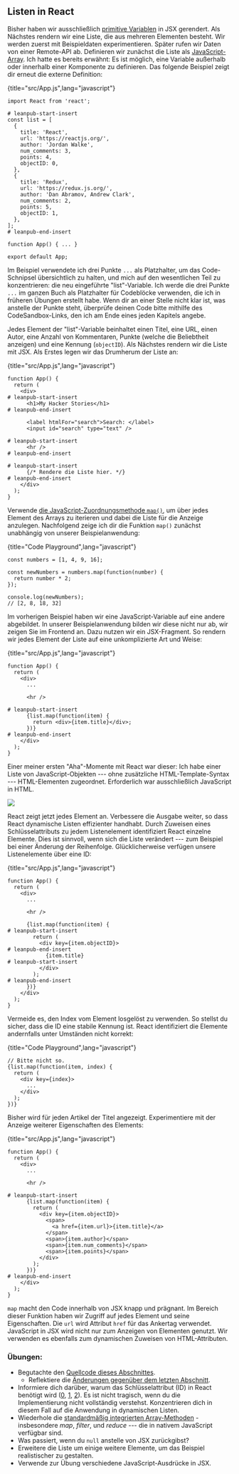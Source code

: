 ## Listen in React

Bisher haben wir ausschließlich [primitive Variablen](https://developer.mozilla.org/de/docs/Web/JavaScript/Guide/Grammatik_und_Typen#Datentypen) in JSX gerendert. Als Nächstes rendern wir eine Liste, die aus mehreren Elementen besteht. Wir werden zuerst mit Beispieldaten experimentieren. Später rufen wir Daten von einer Remote-API ab. Definieren wir zunächst die Liste als [JavaScript-Array](https://developer.mozilla.org/de/docs/Web/JavaScript/Reference/Global_Objects/Array). Ich hatte es bereits erwähnt: Es ist möglich, eine Variable außerhalb oder innerhalb einer Komponente zu definieren. Das folgende Beispiel zeigt dir erneut die externe Definition:

{title="src/App.js",lang="javascript"}
~~~~~~~
import React from 'react';

# leanpub-start-insert
const list = [
  {
    title: 'React',
    url: 'https://reactjs.org/',
    author: 'Jordan Walke',
    num_comments: 3,
    points: 4,
    objectID: 0,
  },
  {
    title: 'Redux',
    url: 'https://redux.js.org/',
    author: 'Dan Abramov, Andrew Clark',
    num_comments: 2,
    points: 5,
    objectID: 1,
  },
];
# leanpub-end-insert

function App() { ... }

export default App;
~~~~~~~

Im Beispiel verwendete ich drei Punkte `...` als Platzhalter, um das Code-Schnipsel übersichtlich zu halten, und mich auf den wesentlichen Teil zu konzentrieren: die neu eingeführte "list"-Variable. Ich werde die drei Punkte `...` im ganzen Buch als Platzhalter für Codeblöcke verwenden, die ich in früheren Übungen erstellt habe. Wenn dir an einer Stelle nicht klar ist, was anstelle der Punkte steht, überprüfe deinen Code bitte mithilfe des CodeSandbox-Links, den ich am Ende eines jeden Kapitels angebe.

Jedes Element der "list"-Variable beinhaltet einen Titel, eine URL, einen Autor, eine Anzahl von Kommentaren, Punkte (welche die Beliebtheit anzeigen) und eine Kennung (`objectID`). Als Nächstes rendern wir die Liste mit JSX. Als Erstes legen wir das Drumherum der Liste an:

{title="src/App.js",lang="javascript"}
~~~~~~~
function App() {
  return (
    <div>
# leanpub-start-insert
      <h1>My Hacker Stories</h1>
# leanpub-end-insert

      <label htmlFor="search">Search: </label>
      <input id="search" type="text" />

# leanpub-start-insert
      <hr />
# leanpub-end-insert

# leanpub-start-insert
      {/* Rendere die Liste hier. */}
# leanpub-end-insert
    </div>
  );
}
~~~~~~~

Verwende [die JavaScript-Zuordnungsmethode `map()`](https://developer.mozilla.org/de/docs/Web/JavaScript/Reference/Global_Objects/Array/map), um über jedes Element des Arrays zu iterieren und dabei die Liste für die Anzeige anzulegen. Nachfolgend zeige ich dir die Funktion `map()` zunächst unabhängig von unserer Beispielanwendung:

{title="Code Playground",lang="javascript"}
~~~~~~~
const numbers = [1, 4, 9, 16];

const newNumbers = numbers.map(function(number) {
  return number * 2;
});

console.log(newNumbers);
// [2, 8, 18, 32]
~~~~~~~

Im vorherigen Beispiel haben wir eine JavaScript-Variable auf eine andere abgebildet. In unserer Beispielanwendung bilden wir diese nicht nur ab, wir zeigen Sie im Frontend an. Dazu nutzen wir ein JSX-Fragment. So rendern wir jedes Element der Liste auf eine unkomplizierte Art und Weise:

{title="src/App.js",lang="javascript"}
~~~~~~~
function App() {
  return (
    <div>
      ...

      <hr />

# leanpub-start-insert
      {list.map(function(item) {
        return <div>{item.title}</div>;
      })}
# leanpub-end-insert
    </div>
  );
}
~~~~~~~

Einer meiner ersten "Aha"-Momente mit React war dieser: Ich habe einer Liste von JavaScript-Objekten --- ohne zusätzliche HTML-Template-Syntax --- HTML-Elementen zugeordnet. Erforderlich war ausschließlich JavaScript in HTML.

![](images/jsx-mapping.png)

React zeigt jetzt jedes Element an. Verbessere die Ausgabe weiter, so dass React dynamische Listen effizienter handhabt. Durch Zuweisen eines Schlüsselattributs zu jedem Listenelement identifiziert React einzelne Elemente. Dies ist sinnvoll, wenn sich die Liste verändert --- zum Beispiel bei einer Änderung der Reihenfolge. Glücklicherweise verfügen unsere Listenelemente über eine ID:

{title="src/App.js",lang="javascript"}
~~~~~~~
function App() {
  return (
    <div>
      ...

      <hr />

      {list.map(function(item) {
# leanpub-start-insert
        return (
          <div key={item.objectID}>
# leanpub-end-insert
            {item.title}
# leanpub-start-insert
          </div>
        );
# leanpub-end-insert
      })}
    </div>
  );
}
~~~~~~~

Vermeide es, den Index vom Element losgelöst zu verwenden. So stellst du sicher, dass die ID eine stabile Kennung ist. React identifiziert die Elemente andernfalls unter Umständen nicht korrekt:

{title="Code Playground",lang="javascript"}
~~~~~~~
// Bitte nicht so.
{list.map(function(item, index) {
  return (
    <div key={index}>
      ...
    </div>
  );
})}
~~~~~~~

Bisher wird für jeden Artikel der Titel angezeigt. Experimentiere mit der Anzeige weiterer Eigenschaften des Elements:

{title="src/App.js",lang="javascript"}
~~~~~~~
function App() {
  return (
    <div>
      ...

      <hr />

# leanpub-start-insert
      {list.map(function(item) {
        return (
          <div key={item.objectID}>
            <span>
              <a href={item.url}>{item.title}</a>
            </span>
            <span>{item.author}</span>
            <span>{item.num_comments}</span>
            <span>{item.points}</span>
          </div>
        );
      })}
# leanpub-end-insert
    </div>
  );
}
~~~~~~~

`map` macht den Code innerhalb von JSX knapp und prägnant. Im Bereich dieser Funktion haben wir Zugriff auf jedes Element und seine Eigenschaften. Die `url` wird Attribut `href` für das Ankertag verwendet. JavaScript in JSX wird nicht nur zum Anzeigen von Elementen genutzt. Wir verwenden es ebenfalls zum dynamischen Zuweisen von HTML-Attributen.

### Übungen:

* Begutachte den [Quellcode dieses Abschnittes](https://codesandbox.io/s/github/the-road-to-learn-react/hacker-stories/tree/hs/Lists-in-React).
  * Reflektiere die [Änderungen gegenüber dem letzten Abschnitt](https://github.com/the-road-to-learn-react/hacker-stories/compare/hs/React-JSX...hs/Lists-in-React?expand=1).
* Informiere dich darüber, warum das Schlüsselattribut (ID) in React benötigt wird ([0](https://dev.to/jtonzing/the-significance-of-react-keys---a-visual-explanation--56l7), [1](https://www.robinwieruch.de/react-list-key), [2](https://reactjs.org/docs/lists-and-keys.html)). Es ist nicht tragisch, wenn du die Implementierung nicht vollständig verstehst. Konzentrieren dich in diesem Fall auf die Anwendung in dynamischen Listen.
* Wiederhole die [standardmäßig integrierten Array-Methoden](https://developer.mozilla.org/de/docs/Web/JavaScript/Reference/Global_Objects/Array/) - insbesondere *map*, *filter*, und *reduce* --- die in nativem JavaScript verfügbar sind.
* Was passiert, wenn du `null` anstelle von JSX zurückgibst?
* Erweitere die Liste um einige weitere Elemente, um das Beispiel realistischer zu gestalten.
* Verwende zur Übung verschiedene JavaScript-Ausdrücke in JSX.
